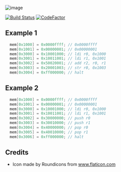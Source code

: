 ![image](https://user-images.githubusercontent.com/1548352/62435938-a37d4380-b746-11e9-9182-47da9c8184a6.png)

[![Build Status](https://travis-ci.org/xorz57/vm.svg?branch=master)](https://travis-ci.org/xorz57/vm)
[![CodeFactor](https://www.codefactor.io/repository/github/xorz57/vm/badge)](https://www.codefactor.io/repository/github/xorz57/vm)

## Example 1
```c
  mem[0x1000] = 0x0000ffff; // 0x0000ffff
  mem[0x1001] = 0x00000001; // 0x00000001
  mem[0x3000] = 0x10001000; // ldi r0, 0x1000
  mem[0x3001] = 0x10011001; // ldi r1, 0x1001
  mem[0x3002] = 0x50020001; // add r2, r0, r1
  mem[0x3003] = 0x20001003; // str r0, 0x1003
  mem[0x3004] = 0xff000000; // halt
```

## Example 2
```c
  mem[0x1000] = 0x0000ffff; // 0x0000ffff
  mem[0x1001] = 0x00000001; // 0x00000001
  mem[0x3000] = 0x10001000; // ldi r0, 0x1000
  mem[0x3001] = 0x10011001; // ldi r1, 0x1001
  mem[0x3002] = 0x30000000; // push r0
  mem[0x3003] = 0x30010000; // push r1
  mem[0x3004] = 0x40000000; // pop r0
  mem[0x3005] = 0x40010000; // pop r1
  mem[0x3006] = 0xff000000; // halt
```

## Credits
- Icon made by Roundicons from www.flaticon.com
